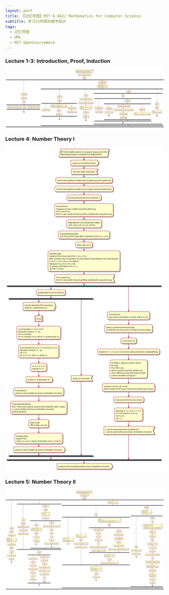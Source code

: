 ```yaml
---
layout: post
title: 【记忆导图】MIT 6.042J Mathematics for Computer Science
subtitle: 学习CS所需的数学知识
tags:
  - 记忆导图
  - UML
  - MIT OpenCourseWare
---
```


### Lecture 1-3: Introduction, Proof, Induction

![](/assets/img/MIT/MIT-6.042J-1-3.png)

### Lecture 4: Number Theory I

![](/assets/img/MIT/MIT-6.042J-4.png)


### Lecture 5: Number Theory II

![](/assets/img/MIT/MIT-6.042J-5.png)